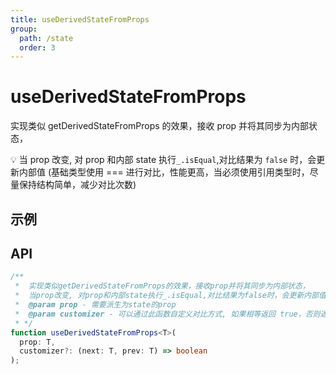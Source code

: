 ```yaml
---
title: useDerivedStateFromProps
group:
  path: /state
  order: 3
---
```


# useDerivedStateFromProps

实现类似 getDerivedStateFromProps 的效果，接收 prop 并将其同步为内部状态，

💡 当 prop 改变, 对 prop 和内部 state 执行`_.isEqual`,对比结果为 `false` 时，会更新内部值 (基础类型使用 === 进行对比，性能更高，当必须使用引用类型时，尽量保持结构简单，减少对比次数)

## 示例

<code src="./useDerivedStateFromProps.demo.tsx"></code>

## API

```ts
/**
 *  实现类似getDerivedStateFromProps的效果，接收prop并将其同步为内部状态，
 *  当prop改变, 对prop和内部state执行_.isEqual,对比结果为false时，会更新内部值 (基础类型使用 === 进行对比，性能更高，当必须使用引用类型时，尽量保持结构简单，减少对比次数)
 *  @param prop - 需要派生为state的prop
 *  @param customizer - 可以通过此函数自定义对比方式, 如果相等返回 true，否则返回 false, 返回undefined时使用默认对比方式
 * */
function useDerivedStateFromProps<T>(
  prop: T,
  customizer?: (next: T, prev: T) => boolean
);
```
